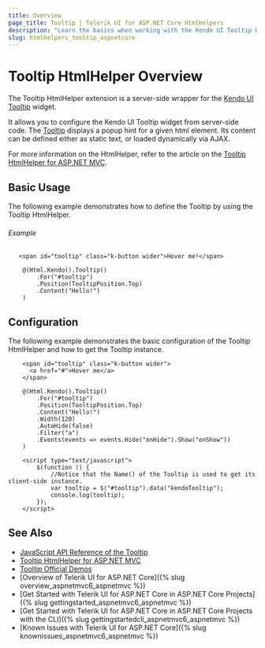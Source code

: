 ```yaml
---
title: Overview
page_title: Tooltip | Telerik UI for ASP.NET Core HtmlHelpers
description: "Learn the basics when working with the Kendo UI Tooltip HtmlHelper for ASP.NET Core (MVC 6 or ASP.NET Core MVC)."
slug: htmlhelpers_tooltip_aspnetcore
---
```


# Tooltip HtmlHelper Overview

The Tooltip HtmlHelper extension is a server-side wrapper for the [Kendo UI Tooltip](http://demos.telerik.com/kendo-ui/tooltip/index) widget.

It allows you to configure the Kendo UI Tooltip widget from server-side code. The [Tooltip](http://docs.telerik.com/kendo-ui/controls/layout/tooltip/overview) displays a popup hint for a given html element. Its content can be defined either as static text, or loaded dynamically via AJAX.

For more information on the HtmlHelper, refer to the article on the [Tooltip HtmlHelper for ASP.NET MVC](http://docs.telerik.com/aspnet-mvc/helpers/tooltip/overview).

## Basic Usage

The following example demonstrates how to define the Tooltip by using the Tooltip HtmlHelper.

###### Example

```
   <span id="tooltip" class="k-button wider">Hover me!</span>

    @(Html.Kendo().Tooltip()
        .For("#tooltip")
        .Position(TooltipPosition.Top)
        .Content("Hello!")
    )
```

## Configuration

The following example demonstrates the basic configuration of the Tooltip HtmlHelper and how to get the Tooltip instance.

```
    <span id="tooltip" class="k-button wider">
      <а href="#">Hover me</a>
    </span>

    @(Html.Kendo().Tooltip()
        .For("#tooltip")
        .Position(TooltipPosition.Top)
        .Content("Hello!")
        .Width(120)
        .AutoHide(false)
        .Filter("a")
        .Events(events => events.Hide("onHide").Show("onShow"))
    )

    <script type="text/javascript">
        $(function () {
            //Notice that the Name() of the Tooltip is used to get its client-side instance.
            var tooltip = $("#tooltip").data("kendoTooltip");
            console.log(tooltip);
        });
    </script>

```

## See Also

* [JavaScript API Reference of the Tooltip](http://docs.telerik.com/kendo-ui/api/javascript/ui/tooltip)
* [Tooltip HtmlHelper for ASP.NET MVC](http://docs.telerik.com/aspnet-mvc/helpers/tooltip/overview)
* [Tooltip Official Demos](http://demos.telerik.com/aspnet-core/tooltip/index)
* [Overview of Telerik UI for ASP.NET Core]({% slug overview_aspnetmvc6_aspnetmvc %})
* [Get Started with Telerik UI for ASP.NET Core in ASP.NET Core Projects]({% slug gettingstarted_aspnetmvc6_aspnetmvc %})
* [Get Started with Telerik UI for ASP.NET Core in ASP.NET Core Projects with the CLI]({% slug gettingstartedcli_aspnetmvc6_aspnetmvc %})
* [Known Issues with Telerik UI for ASP.NET Core]({% slug knownissues_aspnetmvc6_aspnetmvc %})
